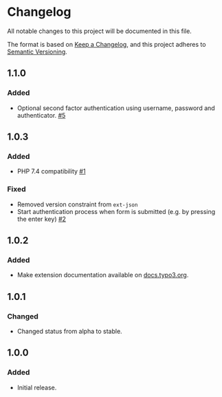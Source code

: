 # Changelog
All notable changes to this project will be documented in this file.

The format is based on [Keep a Changelog](https://keepachangelog.com/en/1.0.0/),
and this project adheres to [Semantic Versioning](https://semver.org/spec/v2.0.0.html).

## 1.1.0

### Added

* Optional second factor authentication using username, password and authenticator. [#5](https://github.com/cvc-digital/typo3-webauthn/pull/5)

## 1.0.3

### Added

* PHP 7.4 compatibility [#1](https://github.com/cvc-digital/typo3-webauthn/pull/1)

### Fixed

* Removed version constraint from `ext-json`
* Start authentication process when form is submitted (e.g. by pressing the enter key) [#2](https://github.com/cvc-digital/typo3-webauthn/pull/2)

## 1.0.2

### Added

* Make extension documentation available on [docs.typo3.org](https://docs.typo3.org/p/cvc/typo3-webauthn/master/en-us/).

## 1.0.1

### Changed

* Changed status from alpha to stable.

## 1.0.0

### Added

* Initial release.
